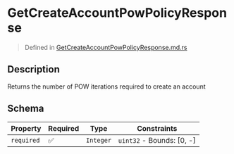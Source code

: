 # GetCreateAccountPowPolicyResponse
> Defined in [GetCreateAccountPowPolicyResponse.md.rs](../../../../../interface/src/interface/routes/native/get_create_account_pow_policy)

## Description
Returns the number of POW iterations required to create an account

## Schema

| Property | Required | Type | Constraints |
| --- | --- | --- | --- |
| `required` | ✅ | `Integer` | `uint32` - Bounds: [0, -] | 


